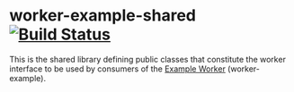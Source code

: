 # worker-example-shared [![Build Status](http://cafbuilder.hpswlabs.hp.com:8080/buildStatus/icon?job=worker-example-shared)](http://cafbuilder.hpswlabs.hp.com:8080/job/worker-example-shared)

This is the shared library defining public classes that constitute the worker interface to be used by consumers of the [Example Worker](https://github.hpe.com/caf/worker-example) (worker-example).
